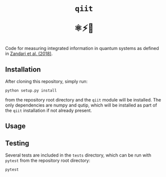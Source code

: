 <h1 align='center'> 
<i></i>
<code>qiit</code>

⚛️⚡🧠</h1>

Code for measuring integrated information in quantum systems as defined in [Zandari et al. (2018)](https://arxiv.org/abs/1806.01421). 

## Installation
After cloning this repository, simply run:
```
python setup.py install
```
from the repository root directory and the `qiit` module will be installed. The only dependencies are numpy and qutip, which will be installed as part of the `qiit` installation if not already present.

## Usage

## Testing
Several tests are included in the `tests` directory, which can be run with `pytest` from the repository root directory:
```
pytest
```

